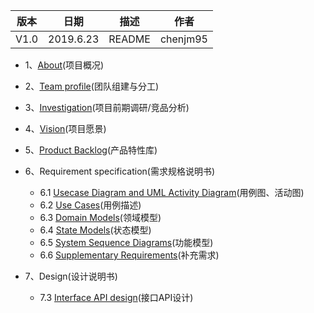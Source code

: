 
| 版本 | 日期      | 描述 | 作者   |
| ---- | --------- | ---- | ------ |
| V1.0 | 2019.6.23 | README | chenjm95 |

* 1、[About](/About.md/)(项目概况)
* 2、[Team profile](/TeamProfile.md)(团队组建与分工)
* 3、[Investigation](/Investigation.md)(项目前期调研/竞品分析)
* 4、[Vision](/Vision.md/)(项目愿景)
* 5、[Product Backlog](/ProductBacklog.md)(产品特性库)
* 6、Requirement specification(需求规格说明书)
    + 6.1 [Usecase Diagram and UML Activity Diagram](/Requirement_specification/Usecase_Diagram_and_UML_Activity_Diagram.md/)(用例图、活动图)
    + 6.2 [Use Cases](/Requirement_specification/UseCases.md/)(用例描述)
    + 6.3 [Domain Models](/Requirement_specification/DomainModel.md)(领域模型)
    + 6.4 [State Models](/Requirement_specification/StatusModel.md)(状态模型)
    + 6.5 [System Sequence Diagrams](/Requirement_specification/System_Sequence_Diagrams.md/)(功能模型)
    + 6.6 [Supplementary Requirements](/Requirement_specification/Supplementary_Requirements.md)(补充需求)

* 7、Design(设计说明书)
    + 7.3 [Interface API design](/Documents/Dashboard-后端文档/7.3-API设计说明书.md/)(接口API设计)
